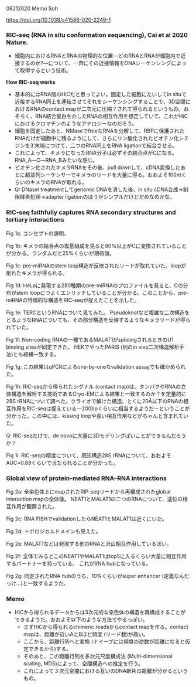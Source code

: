 06212020 Memo
Soh

https://doi.org/10.1038/s41586-020-2249-1

### RIC-seq (RNA in situ conformation sequencing), Cai et al 2020 Nature.
- 細胞内におけるRNAとRNAの物理的な位置―どのRNAとRNAが細胞内で近接するのか?―について、一斉にその近接情報をDNAシーケンシングによって取得するという技術。

**How RIC-seq works**
- 基本的にはRNA版のHiCだと思ってよい。固定した細胞にたいしてin situで近接するRNA同士を連結させてそれをシーケンシングすることで、3D空間におけるRNAのcontact mapが二次元に圧縮？されて得られるというもの。おそらく、RNA結合蛋白を介したRNAの相互作用を想定していて、これがHiCにおけるクロマチンのようなアナロジーなのだろう。
- 細胞を固定したあと、NMaseでfreeなRNAを分解して、RBPに保護されたRNAだけが細胞中に残るようにして、さらにリン酸化されたビオチン化シチジンを3’末端につけて、二つのRNA同士をRNA ligationで結合させる。
- これによって、キメラになったRNA分子は必ずその結合点がCになる。RNA_A―C―RNA_Bみたいな感じ。
- ビオチン化されたキメラRNAをその後、pull downして、cDNA変換したあとに超並列シーケンサーでキメラのリードを大量に得る。おおよそ100ntくらいのキメラのRNAが取れる。
- Q: DNaseI treatmentしてgenomic DNAを消した後、In situ cDNA合成->制限酵素処理->adapter ligationのほうがシンプルだけどだめなのかな。

### RIC-seq faithfully captures RNA secondary structures and tertiary interactions

Fig 1a: 
コンセプトの説明。

Fig 1b: キメラの結合点の塩基組成を見ると80%以上がCに変換されていることが分かる。ランダムだと25%くらいが期待値。

Fig 1c: pre-miRNAのstem loop構造が反映されたリードが取れていた。loopが削れたキメラが得られる。

Fig 1d: HeLaに発現する280種類のpre-miRNAのプロファイルを見ると、Cの分布がstem loopにつよくエンリッチしていることが分かる。このことから、pre-miRNAの特徴的な構造をRIC-seqが捉えたことを示した。

Fig 1e: TERCというRNAについて見てみた。
Pseudoknotなど複雑な二次構造をとるようなRNAについても、その部分構造を反映するようなキメラリードが得られていた。

Fig 1f: Non-coding RNAの一種であるMALAT1がsplicingされるときのU1 binding sitesが同定できた。
HEKでやったPARIS (別のin vivo二次構造解析手法)とも結構一致する。

Fig 1g: この結果はqPCRによるone-by-oneなvalidation assayでも確かめられた。

Fig 1h: RIC-seqから得られたシグナル (contact map)は、タンパクやRNAの立体構造を解析する技術であるCryo-EMによる結果と一致するのか？を定量的に28S rRNAについて調べた。クライオで解けた構造、とくに20Å以下のRNAの相互作用をRIC-seqは捉えている―200bpくらいに相当するようだ―ということが分かった。この中には、kissing loopや長い相互作用などがちゃんと含まれていた。

Q: RIC-seqだけで、de novoに大量に3Dモデリングぽいことができるんだろうか？

Fig 1i: RIC-seqの精度について、既知構造28S rRNAについて、おおよそAUC=0.89くらいで当たられることが分かった。

### Global view of protein-mediated RNA–RNA interactions
Fig 2a: 全染色体上にmapされたRIP-seqリードから再構成されたglobal interaction mapの全体像。
NEAT1とMALAT1の二つのRNAについて、遠位の相互作用が観察された。

Fig 2c: RNA FISHでvalidationしたらNEAT1とMALAT1は近くにいた。

Fig 2d: トポロジカルドメインも見えた。

Fig 2e: MALAT1などは発現する他のRNAと沢山相互作用しているぽい。

Fig 2f: 全体でみるとこのNEAT1やMALAT1はtop5に入るくらい大量に相互作用するパートナーを持っている。
これがRNA hubとなっている。

Fig 2g: 同定されたRNA hubのうち、10%くらいがsuper enhancer (定義なんだっけ…)と一致するようだ。

### Memo
- HiCから得られるデータからは3次元的な染色体の構造を再構成することができるようだ。おおよそ以下のような方法でやるっぽい。
   - まずHiCから得られるchimeric readsからcontact mapを作る。contact mapは、距離が近いAとBほど頻度 (リード数)が高い。
   - ここから、距離行列へと変換 (ナイーブには頻度の逆数が距離になると仮定できるから)する。
   - そのあと、この距離行列を多次元尺度構成法 (Multi-dimensional scaling, MDS)によって、空間構造への推定を行う。
   - これによって３次元空間における互いのDNA断片の距離が分かるというもの。








